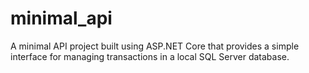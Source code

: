 # minimal_api
A minimal API project built using ASP.NET Core that provides a simple interface for managing transactions in a local SQL Server database.
